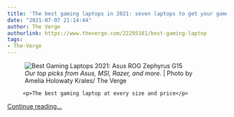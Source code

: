 ```yaml
---
title: 'The best gaming laptops in 2021: seven laptops to get your game on'
date: "2021-07-07 21:14:44"
author: The Verge
authorlink: https://www.theverge.com/22295181/best-gaming-laptop
tags:
- The-Verge
---
```

<figure>
      <img alt="Best Gaming Laptops 2021: Asus ROG Zephyrus G15" src="https://cdn.vox-cdn.com/thumbor/dFgjUrUVReawUz4BcRUID8XTWDI=/0x0:2040x1360/1310x873/cdn.vox-cdn.com/uploads/chorus_image/image/68856650/akrales_210226_4440_0019.9.jpg" />
        <figcaption><em>Our top picks from Asus, MSI, Razer, and more.</em> | Photo by Amelia Holowaty Krales/ The Verge</figcaption>
    </figure>


  		 <p>The best gaming laptop at every size and price</p>
  <p>
    <a href="https://www.theverge.com/22295181/best-gaming-laptop">Continue reading&hellip;</a>
  </p>